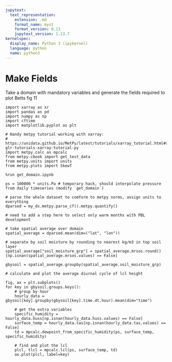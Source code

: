 ```yaml
---
jupytext:
  text_representation:
    extension: .md
    format_name: myst
    format_version: 0.13
    jupytext_version: 1.13.7
kernelspec:
  display_name: Python 3 (ipykernel)
  language: python
  name: python3
---
```


# Make Fields

Take a domain with mandatory variables and generate the fields required to plot Betts fig 11 

```{code-cell} ipython3
import xarray as xr
import pandas as pd
import numpy as np
import cftime
import matplotlib.pyplot as plt

# Handy metpy tutorial working with xarray:
# https://unidata.github.io/MetPy/latest/tutorials/xarray_tutorial.html#sphx-glr-tutorials-xarray-tutorial-py
import metpy.calc as mpcalc
from metpy.cbook import get_test_data
from metpy.units import units
from metpy.plots import SkewT
```

```{code-cell} ipython3
%run get_domain.ipynb
```

```{code-cell} ipython3
ps = 100000 * units.Pa # temporary hack, should interpolate pressure from daily timeseries (modify `get_domain`)
```

```{code-cell} ipython3
# parse the whole dataset to comform to metpy norms, assign units to everything
dparsed = my_ds.metpy.parse_cf().metpy.quantify()
```

```{code-cell} ipython3
# need to add a step here to select only warm months with PBL development

# take spatial average over domain
spatial_average = dparsed.mean(dim=("lat", "lon"))
```

```{code-cell} ipython3
# separate by soil moisture by rounding to nearest kg/m3 in top soil layer
spatial_average["soil_moisture_grp"] = spatial_average.mrsos.round()[np.isnan(spatial_average.mrsos.values) == False]
```

```{code-cell} ipython3
gbysoil = spatial_average.groupby(spatial_average.soil_moisture_grp)
```

```{code-cell} ipython3
# calculate and plot the average diurnal cycle of lcl height

fig, ax = plt.subplots()
for key in gbysoil.groups.keys():
    # group by hour
    hourly_data = gbysoil[key].groupby(gbysoil[key].time.dt.hour).mean(dim="time") 
    
    # get the extra variables 
    specific_humidity = hourly_data.huss[np.isnan(hourly_data.huss.values) == False]
    surface_temp = hourly_data.tas[np.isnan(hourly_data.tas.values) == False]
    td = mpcalc.dewpoint_from_specific_humidity(ps, surface_temp, specific_humidity)
    
    # find and plot the lcl
    plcl, tlcl = mpcalc.lcl(ps, surface_temp, td)
    ax.plot(plcl, label=key)
    
```

```{code-cell} ipython3

```
